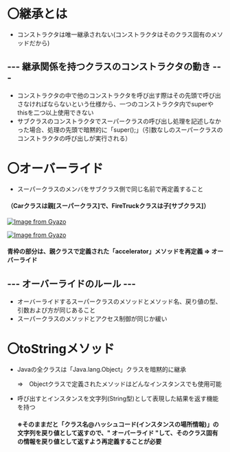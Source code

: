 # 〇継承とは
- コンストラクタは唯一継承されない(コンストラクタはそのクラス固有のメソッドだから)

## --- 継承関係を持つクラスのコンストラクタの動き ---
- コンストラクタの中で他のコンストラクタを呼び出す際はその先頭で呼び出さなければならないという仕様から、一つのコンストラクタ内でsuperやthisを二つ以上使用できない
- サブクラスのコンストラクタでスーパークラスの呼び出し処理を記述しなかった場合、処理の先頭で暗黙的に「super();」（引数なしのスーパークラスのコンストラクタの呼び出しが実行される）

# 〇オーバーライド
- スーパークラスのメンバをサブクラス側で同じ名前で再定義すること

#### （Carクラスは親[スーパークラス]で、FireTruckクラスは子[サブクラス]）
[![Image from Gyazo](https://i.gyazo.com/0f565d70c6e4de000ad033e5fa0c69e5.png)](https://gyazo.com/0f565d70c6e4de000ad033e5fa0c69e5)

[![Image from Gyazo](https://i.gyazo.com/cd1ee9f42872884dc2cfb2a6f7aa0f5b.png)](https://gyazo.com/cd1ee9f42872884dc2cfb2a6f7aa0f5b)

#### 青枠の部分は、親クラスで定義された「accelerator」メソッドを再定義 ⇒ オーバーライド

## --- オーバーライドのルール --- 
- オーバーライドするスーパークラスのメソッドとメソッド名、戻り値の型、引数および方が同じあること
- スーパークラスのメソッドとアクセス制御が同じか緩い

# 〇toStringメソッド
- Javaの全クラスは「Java.lang.Object」クラスを暗黙的に継承

  ⇒　Objectクラスで定義されたメソッドはどんなインスタンスでも使用可能
- 呼び出すとインスタンスを文字列(String型)として表現した結果を返す機能を持つ

  #### ※そのままだと「クラス名@ハッシュコード(インスタンスの場所情報)」の文字列を戻り値として返すので、" オーバーライド "して、そのクラス固有の情報を戻り値として返すよう再定義することが必要
